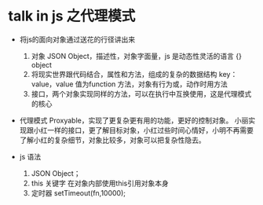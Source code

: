 # talk in js 之代理模式

- 将js的面向对象通过送花的行径讲出来
    1. 对象 JSON Object，描述性，对象字面量，js 是动态性灵活的语言
    {} object
    2. 将现实世界跟代码结合，属性和方法，组成的复杂的数据结构
    key： value，value 值为function 方法，对象有行为或，动作时用方法
    3. 接口，两个对象实现同样的方法，可以在执行中互换使用，这是代理模式的核心

- 代理模式
    Proxyable，实现了更复杂更有用的功能，更好的控制对象。
    小丽实现跟小红一样的接口，更了解目标对象，小红过些时间心情好，小明不再需要了解小红的复杂细节，对象比较多，对象可以把复杂性隐去。

- js 语法
    1. JSON Object；
    2. this 关键字 在对象内部使用this引用对象本身
    3. 定时器
    setTimeout(fn,10000);
    